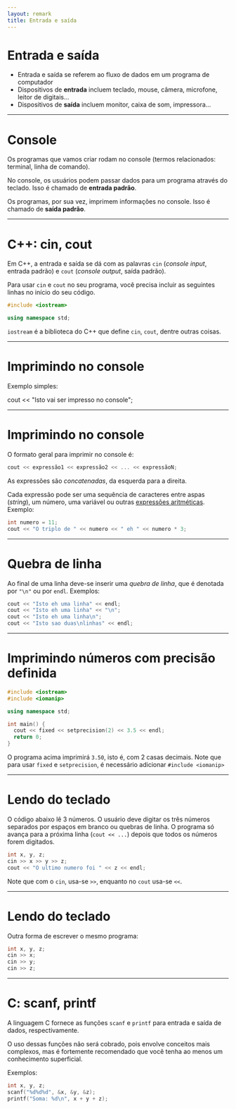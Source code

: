 ```yaml
---
layout: remark
title: Entrada e saída
---
```


<div>

# Entrada e saída

- Entrada e saída se referem ao fluxo de dados em um programa de computador
- Dispositivos de **entrada** incluem teclado, mouse, câmera, microfone, leitor de digitais...
- Dispositivos de **saída** incluem monitor, caixa de som, impressora...

---

# Console

Os programas que vamos criar rodam no console (termos relacionados: terminal, linha de comando).

No console, os usuários podem passar dados para um programa através do teclado. Isso é chamado de **entrada padrão**.

Os programas, por sua vez, imprimem informações no console. Isso é chamado de **saída padrão**.

---

# C++: cin, cout

Em C++, a entrada e saída se dá com as palavras `cin` (*console input*, entrada padrão) e `cout` (*console output*, saída padrão).

Para usar `cin` e `cout` no seu programa, você precisa incluir as seguintes linhas no início do seu código.

```c++
#include <iostream>

using namespace std;
```

`iostream` é a biblioteca do C++ que define `cin`, `cout`, dentre outras coisas.

---

# Imprimindo no console

Exemplo simples:

cout << "Isto vai ser impresso no console";

---

# Imprimindo no console

O formato geral para imprimir no console é:

```c++
cout << expressão1 << expressão2 << ... << expressãoN;
```

As expressões são *concatenadas*, da esquerda para a direita.

Cada expressão pode ser uma sequência de caracteres entre aspas (*string*), um número, uma variável ou outras [expressões aritméticas](aritmetica). Exemplo:

```c++
int numero = 11;
cout << "O triplo de " << numero << " eh " << numero * 3;
```

---

# Quebra de linha

Ao final de uma linha deve-se inserir uma *quebra de linha*, que é denotada por `"\n"` ou por `endl`. Exemplos:

```c++
cout << "Isto eh uma linha" << endl;
cout << "Isto eh uma linha" << "\n";
cout << "Isto eh uma linha\n";
cout << "Isto sao duas\nlinhas" << endl;
```

---

# Imprimindo números com precisão definida

```c++
#include <iostream>
#include <iomanip>

using namespace std;

int main() {
  cout << fixed << setprecision(2) << 3.5 << endl;
  return 0;
}
```

O programa acima imprimirá `3.50`, isto é, com 2 casas decimais. Note que para usar `fixed` e `setprecision`, é necessário adicionar `#include <iomanip>`

---

# Lendo do teclado

O código abaixo lê 3 números. O usuário deve digitar os três números separados por espaços em branco ou quebras de linha. O programa só avança para a próxima linha (`cout << ...`) depois que todos os números forem digitados.

```c++
int x, y, z;
cin >> x >> y >> z;
cout << "O ultimo numero foi " << z << endl;
```

Note que com o `cin`, usa-se `>>`, enquanto no `cout` usa-se `<<`.

---

# Lendo do teclado

Outra forma de escrever o mesmo programa:

```c++
int x, y, z;
cin >> x;
cin >> y;
cin >> z;
```

---

# C: scanf, printf

A linguagem C fornece as funções `scanf` e `printf` para entrada e saída de dados, respectivamente.

O uso dessas funções não será cobrado, pois envolve conceitos mais complexos, mas é fortemente recomendado que você tenha ao menos um conhecimento superficial.

Exemplos:

```c++
int x, y, z;
scanf("%d%d%d", &x, &y, &z);
printf("Soma: %d\n", x + y + z);
```

</div>